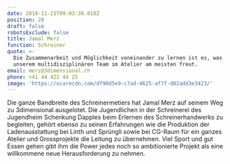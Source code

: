 ```yaml
---
date: 2018-11-21T09:03:38.018Z
position: 20
draft: false
robotsExclude: false
title: Jamal Merz
function: Schreiner
quote: >-
  Die Zusammenarbeit und Möglichkeit voneinander zu lernen ist es, was mich an
  unserem multidisziplinären Team im Atelier am meisten freut.
email: merz@3dimensional.ch
phone: +41 44 422 44 25
image: 'https://ucarecdn.com/df90d5e9-c7ad-4625-af7f-d82add3e3423/'
---
```

Die ganze Bandbreite des Schreinermetiers hat Jamal Merz auf seinem Weg zu 3dimensional ausgelotet. Die Jugendlichen in der Schreinerei des Jugendheim Schenkung Dapples beim Erlernen des Schreinerhandwerks zu begleiten, gehört ebenso zu seinen Erfahrungen wie die Produktion der Ladenausstattung bei Linth und Sprüngli sowie bei CG-Raum für ein ganzes Atelier und Grossprojekte die Leitung zu übernehmen. Viel Sport und gut Essen gehen gibt ihm die Power jedes noch so ambitionierte Projekt als eine willkommene neue Herausforderung zu nehmen.
